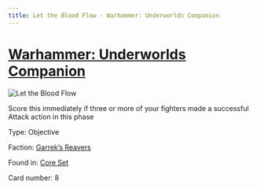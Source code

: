 ```yaml
---
title: Let the Blood Flow - Warhammer: Underworlds Companion
---
```


# [Warhammer: Underworlds Companion](https://guidokessels.github.io/wh-underworlds)

  

![Let the Blood Flow](https://warhammerunderworlds.com/wp-content/uploads/sites/6/2017/12/008_ENG-Let-the-Blood-Flow.png)

Score this immediately if three or more of your fighters made a successful Attack action in this phase

Type: Objective

Faction: [Garrek’s Reavers](https://guidokessels.github.io/wh-underworlds/factions/garreks-reavers)

Found in: [Core Set](https://guidokessels.github.io/wh-underworlds/locations/core-set)

Card number: 8

